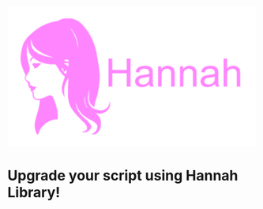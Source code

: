 ![alt](https://raw.githubusercontent.com/Zearish/Hannah/refs/heads/main/PinkHannahIcon.png?width=20)
# Upgrade your script using Hannah Library!
